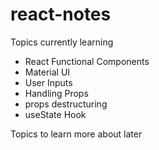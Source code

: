 # react-notes

Topics currently learning
- React Functional Components
- Material UI
- User Inputs
- Handling Props
- props destructuring
- useState Hook

Topics to learn more about later